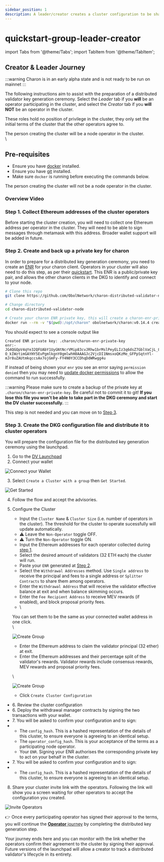 ```yaml
---
sidebar_position: 1
description: A leader/creator creates a cluster configuration to be shared with operators
---
```


# quickstart-group-leader-creator

import Tabs from '@theme/Tabs'; import TabItem from '@theme/TabItem';

## Creator & Leader Journey

:::warning Charon is in an early alpha state and is not ready to be run on mainnet :::

The following instructions aim to assist with the preparation of a distributed validator key generation ceremony. Select the _Leader_ tab if you **will** be an operator participating in the cluster, and select the _Creator_ tab if you **will NOT** be an operator in the cluster.

These roles hold no position of privilege in the cluster, they only set the initial terms of the cluster that the other operators agree to.

The person creating the cluster will be a node operator in the cluster.\
\


## Pre-requisites

* Ensure you have [docker](https://docs.docker.com/engine/install/) installed.
* Ensure you have [git](https://git-scm.com/downloads) installed.
* Make sure `docker` is running before executing the commands below.

The person creating the cluster will not be a node operator in the cluster.

### Overview Video

### Step 1. Collect Ethereum addresses of the cluster operators

Before starting the cluster creation, you will need to collect one Ethereum address per operator in the cluster. They will need to be able to sign messages through metamask with this address. Broader wallet support will be added in future.

### Step 2. Create and back up a private key for charon

In order to prepare for a distributed key generation ceremony, you need to create an [ENR](https://github.com/ObolNetwork/obol-docs/blob/main/versioned_docs/version-v0.14.4/int/faq/errors.mdx#enrs-keys) for your charon client. Operators in your cluster will also need to do this step, as per their [quickstart](https://github.com/ObolNetwork/obol-docs/blob/main/versioned_docs/version-v0.14.4/int/quickstart/group/quickstart-group-operator/README.md#step-2-create-and-back-up-a-private-key-for-charon). This ENR is a public/private key pair, and allows the other charon clients in the DKG to identify and connect to your node.

```sh
# Clone this repo
git clone https://github.com/ObolNetwork/charon-distributed-validator-node.git

# Change directory
cd charon-distributed-validator-node

# Create your charon ENR private key, this will create a charon-enr-private-key file in the .charon directory
docker run --rm -v "$(pwd):/opt/charon" obolnetwork/charon:v0.14.4 create enr
```

You should expect to see a console output like

```
Created ENR private key: .charon/charon-enr-private-key
enr:-JG4QGQpV4qYe32QFUAbY1UyGNtNcrVMip83cvJRhw1brMslPeyELIz3q6dsZ7GblVaCjL_8FKQhF6Syg-O_kIWztimGAYHY5EvPgmlkgnY0gmlwhH8AAAGJc2VjcDI1NmsxoQKzMe_GFPpSqtnYl-mJr8uZAUtmkqccsAx7ojGmFy-FY4N0Y3CCDhqDdWRwgg4u
```

If instead of being shown your `enr` you see an error saying `permission denied` then you may need to [update docker permissions](https://github.com/ObolNetwork/obol-docs/blob/main/versioned_docs/version-v0.14.4/int/faq/errors/README.md#docker-permission-denied-error) to allow the command to run successfully.

:::warning Please make sure to create a backup of the private key at `.charon/charon-enr-private-key`. Be careful not to commit it to git! **If you lose this file you won't be able to take part in the DKG ceremony and start the DV cluster successfully.** :::

This step is not needed and you can move on to [Step 3](quickstart-group-leader-creator.md#step-3-create-the-dkg-configuration-file-and-distribute-it-to-cluster-operators).

### Step 3. Create the DKG configuration file and distribute it to cluster operators

You will prepare the configuration file for the distributed key generation ceremony using the launchpad.

1. Go to the [DV Launchpad](https://goerli.launchpad.obol.tech)
2. Connect your wallet

![Connect your Wallet](https://github.com/ObolNetwork/obol-docs/blob/main/img/Guide01.png)

3. Select `Create a Cluster with a group` then `Get Started`.

![Get Started](https://github.com/ObolNetwork/obol-docs/blob/main/img/Guide02.png)

4. Follow the flow and accept the advisories.
5.  Configure the Cluster

    * Input the `Cluster Name` & `Cluster Size` (i.e. number of operators in the cluster). The threshold for the cluster to operate sucessfully will update automatically.
    * ⚠️ Leave the `Non-Operator` toggle OFF.
    * ⚠️ Turn the `Non-Operator` toggle ON.
    * Input the Ethereum addresses for each operator collected during [step 1](quickstart-group-leader-creator.md#step-1-collect-ethereum-addresses-of-the-cluster-operators).
    * Select the desired amount of validators (32 ETH each) the cluster will run.
    * Paste your `ENR` generated at [Step 2](quickstart-group-leader-creator.md#step-2-create-and-back-up-a-private-key-for-charon).
    * Select the `Withdrawal Addresses` method. Use `Single address` to receive the principal and fees to a single address or `Splitter Contracts` to share them among operators.
    * Enter the `Withdrawal Address` that will receive the validator effective balance at exit and when balance skimming occurs.
    * Enter the `Fee Recipient Address` to receive MEV rewards (if enabled), and block proposal priority fees.
    * \


    You can set them to be the same as your connected wallet address in one click.\
    \


    ![Create Group](https://github.com/ObolNetwork/obol-docs/blob/main/img/Guide03.png)

    * Enter the Ethereum address to claim the validator principal (32 ether) at exit.
    * Enter the Ethereum addresses and their percentage split of the validator's rewards. Validator rewards include consensus rewards, MEV rewards and proposal priority fees.

    \


    ![Create Group](https://github.com/ObolNetwork/obol-docs/blob/main/img/Guide03-splitter.png)

    * Click `Create Cluster Configuration`

* 6\. Review the cluster configuration
* 6\. Deploy the withdrawal manager contracts by signing the two transactions with your wallet.
* 7\. You will be asked to confirm your configuration and to sign:
*
  * The `config_hash`. This is a hashed representation of the details of this cluster, to ensure everyone is agreeing to an identical setup.
  * The `operator_config_hash`. This is your acceptance of the terms as a participating node operator.
  * Your `ENR`. Signing your ENR authorises the corresponding private key to act on your behalf in the cluster.
* 7\. You will be asked to confirm your configuration and to sign:
*
  * The `config_hash`. This is a hashed representation of the details of this cluster, to ensure everyone is agreeing to an identical setup.

8. Share your cluster invite link with the operators. Following the link will show you a screen waiting for other operators to accept the configuration you created.

![Invite Operators](https://github.com/ObolNetwork/obol-docs/blob/main/img/Guide04.png)

👉 Once every participating operator has signed their approval to the terms, you will continue the [**Operator** journey](https://github.com/ObolNetwork/obol-docs/blob/main/versioned_docs/version-v0.14.4/int/quickstart/group/quickstart-group-operator/README.md#step-3-run-the-dkg) by completing the distributed key generation step.

Your journey ends here and you can monitor with the link whether the operators confirm their agreement to the cluster by signing their approval. Future versions of the launchpad will allow a creator to track a distributed validator's lifecycle in its entirety.
